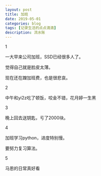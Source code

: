 ```yaml
---
layout: post
title: 加班
date: 2019-05-01
categories: blog
tags: [记录生活的点点滴滴]
description: 流水账
---
```


1 

一大早来公司加班，SSD已经很多人了。

觉得自己就是脸皮太薄。

现在还在蹭加班费，也是很悲哀。

2

中午和yi2z吃了顿饭，咬金不错，花月婷一生黑

3

晚上回去送钥匙，亏了2000块。

4

加班学习python，进度特别慢。

要努力复习算法。

5

马恩的日常真好看














